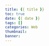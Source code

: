 ```yaml
---
title: {{ title }}
toc: true
date: {{ date }}
tags: []
categories: Web
thumbnail: 
banner: 
---
```

<!--more-->